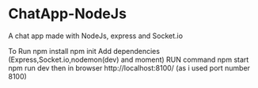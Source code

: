 # ChatApp-NodeJs
A chat app made with NodeJs, express and Socket.io

To Run
npm install
npm init
Add dependencies (Express,Socket.io,nodemon(dev) and moment)
RUN command
npm start
npm run dev
then in browser
http://localhost:8100/  (as i used port number 8100)
